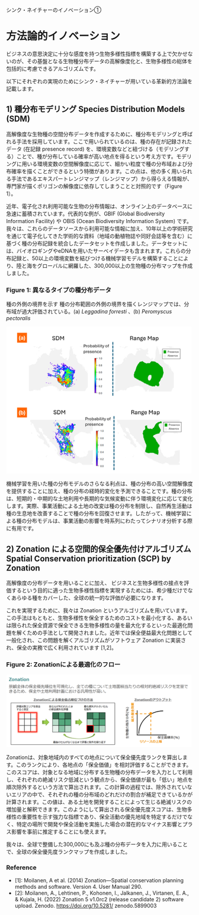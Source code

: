 シンク・ネイチャーのイノベーション①

# 方法論的イノベーション

ビジネスの意思決定に十分な感度を持つ生物多様性指標を構築する上で欠かせないのが、その基盤となる生物種分布データの高解像度化と、生物多様性の総体を包括的に考慮できるアルゴリズムです。  

以下にそれぞれの実現のためにシンク・ネイチャーが用いている革新的方法論を記載します。

## 1) 種分布モデリング Species Distribution Models (SDM)

高解像度な生物種の空間分布データを作成するために、種分布モデリングと呼ばれる手法を採用しています。ここで用いられているのは、種の存在が記録されたデータ (在記録 presence record) を、環境変数などと紐づける（モデリングする）ことで、種が分布している確率が高い地点を得るという考え方です。モデリングに用いる環境変数の空間解像度に応じて、細かい粒度で種の分布域および分布確率を描くことができるという特徴があります。この点は、他の多く用いられる手法であるエキスパートレンジマップ（レンジマップ）から得らえる情報が、専門家が描くポリゴンの解像度に依存してしまうことと対照的です（Figure 1）。  

近年、電子化され利用可能な生物の分布情報は、オンライン上のデータベースに急速に蓄積されています。代表的な例が、GBIF (Global Biodiversity Information Facility) や OBIS (Ocean Biodiversity Information System) です。我々は、これらのデータソースから利用可能な情報に加え、10年以上の学術研究を通じて電子化してきた学術的な資料（地域の動植物誌や同好会誌等を含む）に基づく種の分布記録を統合したデータセットを作成しました。データセットには、バイオロギングやeDNAを用いたサーベイデータも含まれます。これらの分布記録と、50以上の環境変数を結びつける機械学習モデルを構築することにより、陸と海をグローバルに網羅した、300,000以上の生物種の分布マップを作成しました。  

### Figure 1: 異なるタイプの種分布データ

種の外側の境界を示す 種の分布範囲の外側の境界を描くレンジマップでは、分布域が過大評価されている。(a) _Leggadina forresti_ 、(b) _Peromyscus  pectoralis_

<img src="images/08_sdm.png" alt="gbnat" width="500">  



機械学習を用いた種の分布モデルのさらなる利点は、種の分布の高い空間解像度を提供することに加え、種の分布の経時的変化を予測できることです。種の分布は、短期的・中期的な土地利用や長期的な気候変動に伴う環境変化に応じて変化します。実際、事業活動による土地の改変は種の分布を制限し、自然再生活動は種の生息地を改善することで種の分布を回復させます。したがって、機械学習による種の分布モデルは、事業活動の影響を時系列にわたってシナリオ分析する際に有用です。



## 2) Zonation による空間的保全優先付けアルゴリズム Spatial Conservation prioritization (SCP) by Zonation


高解像度の分布データを用いることに加え、
ビジネスと生物多様性の接点を評価するという目的に適った生物多様性指標を実現するためには、希少種だけでなくあらゆる種をカバーした、全球の統一的な評価が必要になります。

これを実現するために、我々は Zonation というアルゴリズムを用いています。この手法はもともと、生物多様性を保全するためのコストを最小化する、あるいは限られた保全資源で保全できる生物多様性の量を最大化するといった最適化問題を解くための手法として開発されました。近年では保全便益最大化問題として一般化され、この問題を解くアルゴリズムがソフトウェア Zonation に実装され、保全の実務で広く利用されています [1,2]。  

### Figure 2: Zonationによる最適化のフロー

<img src="images/08_zona.png" alt="gbnat" width="500">  



Zonationは、対象地域内のすべての地点について保全優先度ランクを算出します。このランクにより、各地点の「保全価値」を相対評価することができます。このスコアは、対象となる地域に分布する生物種の分布データを入力として利用し、それぞれの絶滅リスク低減という観点から、保全価値が最も「低い」地点を順次除外するという方法で算出されます。この計算の過程では、除外されていないエリアの中で、それぞれの種の分布域のどれだけの割合が補足できているかが計算されます。この値は、ある土地を開発することによって生じる絶滅リスクの増加量と解釈できます。このようにして算出される保全優先度スコアは、生物多様性の重要性を示す強力な指標であり、保全活動の優先地域を特定するだけでなく、特定の場所で開発や保全活動を実施した場合の潜在的なマイナス影響とプラス影響を事前に推定することにも使えます。  

我々は、全球で整備した300,000にも及ぶ種の分布データを入力に用いることで、全球の保全優先度ランクマップを作成しました。  


### Reference


- [1]: Moilanen, A et al. (2014) Zonation—Spatial conservation planning methods and software. Version 4. User Manual 290.
- [2]: Moilanen, A., Lehtinen, P., Kohonen, I., Jalkanen, J., Virtanen, E. A., & Kujala, H. (2022) Zonation 5 v1.0rc2 (release candidate 2) software upload. Zenodo. https://doi.org/10.5281/
zenodo.5899003

